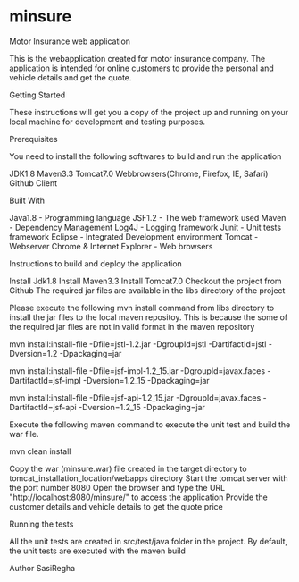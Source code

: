 # minsure
Motor Insurance web application

This is the webapplication created for motor insurance company. The application is intended for online customers to provide the personal and vehicle details and get the quote.

Getting Started

These instructions will get you a copy of the project up and running on your local machine for development and testing purposes. 

Prerequisites

You need to install the following softwares to build and run the application

JDK1.8
Maven3.3
Tomcat7.0
Webbrowsers(Chrome, Firefox, IE, Safari)
Github Client

Built With

Java1.8 - Programming language
JSF1.2 - The web framework used
Maven - Dependency Management
Log4J - Logging framework
Junit - Unit tests framework
Eclipse - Integrated Development environment
Tomcat - Webserver
Chrome &
Internet Explorer - Web browsers

Instructions to build and deploy the application

Install Jdk1.8
Install Maven3.3
Install Tomcat7.0
Checkout the project from Github
The required jar files are available in the libs directory of the project

Please execute the following mvn install command from libs directory to install the jar files to the local maven repositoy. This is because the some of the required jar files are not in valid format in the maven repository

mvn install:install-file -Dfile=jstl-1.2.jar -DgroupId=jstl -DartifactId=jstl -Dversion=1.2 -Dpackaging=jar

mvn install:install-file -Dfile=jsf-impl-1.2_15.jar -DgroupId=javax.faces -DartifactId=jsf-impl -Dversion=1.2_15 -Dpackaging=jar

mvn install:install-file -Dfile=jsf-api-1.2_15.jar -DgroupId=javax.faces -DartifactId=jsf-api -Dversion=1.2_15 -Dpackaging=jar


Execute the following maven command to execute the unit test and build the war file.

mvn clean install

Copy the war (minsure.war) file created in the target directory to tomcat_installation_location/webapps directory
Start the tomcat server with the port number 8080
Open the browser and type the URL "http://localhost:8080/minsure/" to access the application
Provide the customer details and vehicle details to get the quote price

Running the tests

All the unit tests are created in src/test/java folder in the project. By default, the unit tests are executed with the maven build

Author
SasiRegha


